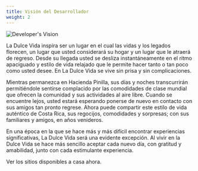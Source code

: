 ```yaml
---
title: Visión del Desarrollador
weight: 2
---
```

![Developer's Vision](/images/pages/02.jpg)

La Dulce Vida inspira ser un lugar en el cual las vidas y los legados florecen, un lugar que usted considerará su hogar y un lugar que le atraerá de regreso. Desde su llegada usted se desliza instantáneamente en el ritmo apaciguado y estilo de vida relajado que le permite hacer tanto o tan poco como usted desee. En La Dulce Vida se vive sin prisa y sin complicaciones.

Mientras permanezca en Hacienda Pinilla, sus días y noches transcurrirán permitiéndole sentirse complacido por las comodidades de clase mundial que ofrecen la comunidad y sus actividades al aire libre. Cuando se encuentre lejos, usted estará esperando ponerse de nuevo en contacto con sus amigos tan pronto regrese. Ahora puede compartir este estilo de vida auténtico de Costa Rica, sus regocijos, comodidades y sorpresas; con sus familiares y amigos, en años venideros.

En una época en la que se hace más y más difícil encontrar experiencias significativas, La Dulce Vida será una evidente excepción. Al vivir en la Dulce Vida se hace más sencillo aceptar cada nuevo día, con gratitud y amabilidad, junto con cada estimulante experiencia.

Ver los sitios disponibles a casa ahora.
